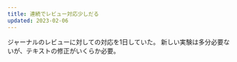 ```yaml
---
title: 連続でレビュー対応少しだる
updated: 2023-02-06
---
```


ジャーナルのレビューに対しての対応を1日していた。
新しい実験は多分必要ないが、テキストの修正がいくらか必要。
